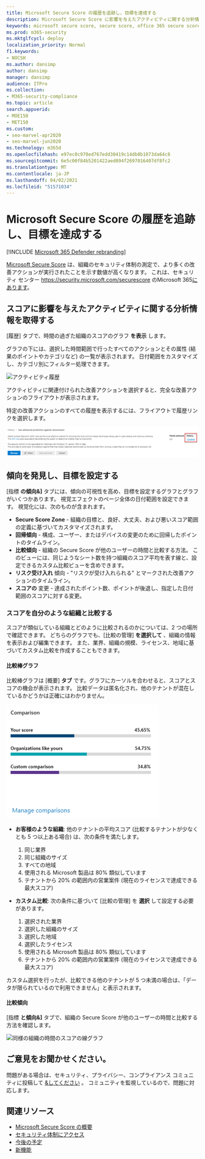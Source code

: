 ```yaml
---
title: Microsoft Secure Score の履歴を追跡し、目標を達成する
description: Microsoft Secure Score に影響を与えたアクティビティに関する分析情報を取得します。 傾向を発見し、目標を設定します。
keywords: microsoft secure score, secure score, office 365 secure score, microsoft security score, microsoft 365 security center, improvement actions
ms.prod: m365-security
ms.mktglfcycl: deploy
localization_priority: Normal
f1.keywords:
- NOCSH
ms.author: dansimp
author: dansimp
manager: dansimp
audience: ITPro
ms.collection:
- M365-security-compliance
ms.topic: article
search.appverid:
- MOE150
- MET150
ms.custom:
- seo-marvel-apr2020
- seo-marvel-jun2020
ms.technology: m365d
ms.openlocfilehash: e97ec0c970ed767edd30419c14db8b1073da64c8
ms.sourcegitcommit: 6e5c00f84b5201422aed094f2697016407df8fc2
ms.translationtype: MT
ms.contentlocale: ja-JP
ms.lasthandoff: 04/02/2021
ms.locfileid: "51571034"
---
```

# <a name="track-your-microsoft-secure-score-history-and-meet-goals"></a>Microsoft Secure Score の履歴を追跡し、目標を達成する

[!INCLUDE [Microsoft 365 Defender rebranding](../includes/microsoft-defender.md)]

[Microsoft Secure Score](microsoft-secure-score.md) は、組織のセキュリティ体制の測定で、より多くの改善アクションが実行されたことを示す数値が高くなります。 これは、セキュリティ センター https://security.microsoft.com/securescore のMicrosoft 365[にあります](overview-security-center.md)。

## <a name="gain-insights-into-activity-that-has-affected-your-score"></a>スコアに影響を与えたアクティビティに関する分析情報を取得する

[履歴] タブで、時間の過ぎた組織のスコアのグラフ **を表示** します。

グラフの下には、選択した時間範囲で行ったすべてのアクションとその属性 (結果のポイントやカテゴリなど) の一覧が表示されます。 日付範囲をカスタマイズし、カテゴリ別にフィルター処理できます。

![アクティビティ履歴](../../media/secure-score/secure-score-history-activity.png)

アクティビティに関連付けられた改善アクションを選択すると、完全な改善アクションのフライアウトが表示されます。

特定の改善アクションのすべての履歴を表示するには、フライアウトで履歴リンクを選択します。

![改善アクションの履歴](../../media/secure-score/secure-score-history-flyout.png)

## <a name="discover-trends-and-set-goals"></a>傾向を発見し、目標を設定する

[指標 **の傾向&]** タブには、傾向の可視性を高め、目標を設定するグラフとグラフがいくつかあります。 視覚エフェクトのページ全体の日付範囲を設定できます。 視覚化には、次のものが含まれます。

* **Secure Score Zone** - 組織の目標と、良好、大丈夫、および悪いスコア範囲の定義に基づいてカスタマイズされます。
* **回帰傾向** - 構成、ユーザー、またはデバイスの変更のために回帰したポイントのタイムライン。  
* **比較傾向** - 組織の Secure Score が他のユーザーの時間と比較する方法。 このビューには、同じようなシート数を持つ組織のスコア平均を表す線と、設定できるカスタム比較ビューを含めできます。
* **リスク受け入れ** 傾向 - "リスクが受け入れられる" とマークされた改善アクションのタイムライン。
* **スコアの** 変更 - 達成されたポイント数、ポイントが後退し、指定した日付範囲のスコアに対する変更。

### <a name="compare-your-score-to-organizations-like-yours"></a>スコアを自分のような組織と比較する

スコアが類似している組織とどのように比較されるのかについては、2 つの場所で確認できます。 どちらのグラフでも、[比較の管理] **を選択して** 、組織の情報を表示および編集できます。 また、業界、組織の規模、ライセンス、地域に基づいてカスタム比較を作成することもできます。

#### <a name="comparison-bar-chart"></a>比較棒グラフ

比較棒グラフは [概要] **タブ** です。グラフにカーソルを合わせると、スコアとスコアの機会が表示されます。 比較データは匿名化され、他のテナントが混在しているかどうかは正確にはわかりません。

![類似する組織のスコアの棒グラフ](../../media/secure-score/secure-score-comparison-bar.png)

- **お客様のような組織**: 他のテナントの平均スコア (比較するテナントが少なくとも 5 つ以上ある場合) は、次の条件を満たします。
    1. 同じ業界
    2. 同じ組織のサイズ
    3. すべての地域
    4. 使用される Microsoft 製品は 80% 類似しています
    5. テナントから 20% の範囲内の営業案件 (現在のライセンスで達成できる最大スコア)

- **カスタム比較**: 次の条件に基づいて [比較の管理] を **選択** して設定する必要があります。
    1. 選択された業界
    2. 選択した組織のサイズ
    3. 選択した地域
    4. 選択したライセンス
    5. 使用される Microsoft 製品は 80% 類似しています
    6. テナントから 20% の範囲内の営業案件 (現在のライセンスで達成できる最大スコア)

カスタム選択を行ったが、比較できる他のテナントが 5 つ未満の場合は、「データが限られているので利用できません」と表示されます。

#### <a name="comparison-trend"></a>比較傾向

[指標 **と傾向&]** タブで、組織の Secure Score が他のユーザーの時間と比較する方法を確認します。

![同様の組織の時間のスコアの線グラフ](../../media/secure-score/secure-score-comparison-trend.png)

## <a name="we-want-to-hear-from-you"></a>ご意見をお聞かせください。

問題がある場合は、セキュリティ、プライバシー、コンプライアンス コミュニティに投稿して [&してください](https://techcommunity.microsoft.com/t5/Security-Privacy-Compliance/bd-p/security_privacy) 。 コミュニティを監視しているので、問題に対応します。

## <a name="related-resources"></a>関連リソース

- [Microsoft Secure Score の概要](microsoft-secure-score.md)
- [セキュリティ体制にアクセス](microsoft-secure-score-improvement-actions.md)
- [今後の予定](microsoft-secure-score-whats-coming.md)
- [新機能](microsoft-secure-score-whats-new.md)
